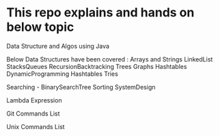 # This repo explains and hands on below topic

Data Structure and Algos using Java

Below Data Structures have been covered :
Arrays and Strings
LinkedList
StacksQueues
RecursionBacktracking
Trees
Graphs
Hashtables
DynamicProgramming
Hashtables
Tries

Searching - BinarySearchTree
Sorting
SystemDesign

Lambda Expression

Git Commands List

Unix Commands List
